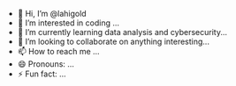 - 👋 Hi, I’m @lahigold
- 👀 I’m interested in coding ...
- 🌱 I’m currently learning data analysis and cybersecurity...
- 💞️ I’m looking to collaborate on anything interesting...
- 📫 How to reach me ...
- 😄 Pronouns: ...
- ⚡ Fun fact: ...

<!---
lahigold/lahigold is a ✨ special ✨ repository because its `README.md` (this file) appears on your GitHub profile.
You can click the Preview link to take a look at your changes.
--->
